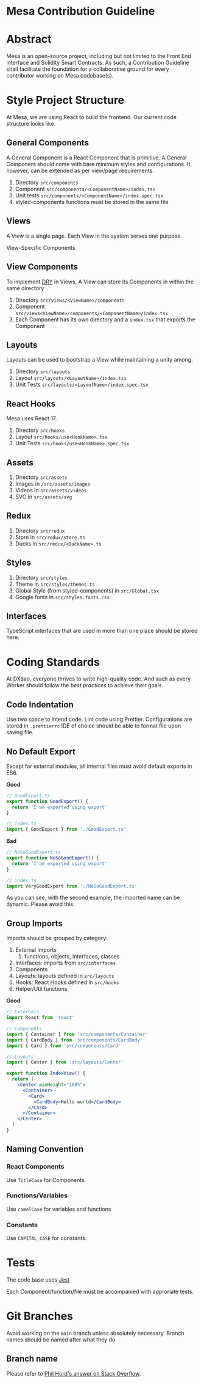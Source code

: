 # Mesa Contribution Guideline

# Abstract

Mesa is an open-source project, including but not limited to the Front End interface and Solidity Smart Contracts. As such, a Contribution Guideline shall facilitate the foundation for a collaborative ground for every contributor working on Mesa codebase(s).

# Style Project Structure

At Mesa, we are using React to build the frontend. Our current code structure looks like.

## General Components

A General Component is a React Component that is primitive. A General Component should come with bare minimum styles and configurations. It, however, can be extended as per view/page requirements.

1. Directory `src/components`
2. Component `src/components/<ComponentName>/index.tsx`
3. Unit tests `src/components/<ComponentName>/index.spec.tsx`
4. styled-components functions must be stored in the same file

## Views

A View is a single page. Each View in the system serves one purpose.

View-Specific Components

## View Components

To implement [DRY](https://en.wikipedia.org/wiki/Don%27t_repeat_yourself) in Views, A View can store its Components in within the same directory

1. Directory `src/views/<ViewName>/components`
2. Component `src/views<ViewName>/components/<ComponentName>/index.tsx`
3. Each Component has its own directory and a `index.tsx` that exports the Component

## Layouts

Layouts can be used to bootstrap a View while maintaining a unity among.

1. Directory `src/layouts`
2. Layout `src/layouts/<LayoutName>/index.tsx`
3. Unit Tests `src/layouts/<LayoutName>/index.spec.tsx`

## React Hooks

Mesa uses React 17.

1. Directory `src/hooks`
2. Layout `src/hooks/use<HookName>.tsx`
3. Unit Tests `src/hooks/use<HookName>.spec.tsx`

## Assets

1. Directory `src/assets`
2. Images in `/src/assets/images`
3. Videos in `src/assets/videos`
4. SVG in `src/assets/svg`

## Redux

1. Directory `src/redux`
2. Store in `src/redux/store.ts`
3. Ducks in `src/redux/<DuckName>.ts`

## Styles

1. Directory `src/styles`
2. Theme in `src/styles/themes.ts`
3. Global Style (from styled-components) in `src/Global.tsx`
4. Google fonts in `src/styles.fonts.css`

## Interfaces

TypeScript interfaces that are used in more than one place should be stored here.

# Coding Standards

At DXdao, everyone thrives to write high-quality code. And such as every Worker should follow the _best practices_ to achieve their goals.

## Code Indentation

Use two space to intend code. Lint code using Prettier. Configurations are stored in `.prettierrc` IDE of choice should be able to format file upon saving file.

## No Default Export

Except for external modules, all internal files must avoid default exports in ES6.

**Good**

```jsx
// GoodExport.ts
export function GoodExport() {
  return 'I am exported using export'
}

// index.ts
import { GoodExport } from './GoodExport.ts'
```

**Bad**

```jsx
// NoSoGoodExport.ts
export function NoSoGoodExport() {
  return 'I am exported using export'
}

// index.ts
import VeryGoodExport from './NoSoGoodExport.ts'
```

As you can see, with the second example, the imported name can be dynamic. Please avoid this.

## Group Imports

Imports should be grouped by category:

1. External imports
   1. functions, objects, interfaces, classes
2. Interfaces: imports from `src/interfaces`
3. Components
4. Layouts: layouts defined in `src/layouts`
5. Hooks: React Hooks defined in `src/hooks`
6. Helper/Util functions

**Good**

```jsx
// Externals
import React from 'react'

// Components
import { Container } from 'src/components/Container'
import { CardBody } from 'src/components/CardBody'
import { Card } from 'src/components/Card'

// Layouts
import { Center } from 'src/layouts/Center'

export function IndexView() {
  return (
    <Center minHeight="100%">
      <Container>
        <Card>
          <CardBody>Hello world</CardBody>
        </Card>
      </Container>
    </Center>
  )
}
```

## Naming Convention

### React Components

Use `TitleCase` for Components.

### Functions/Variables

Use `camelCase` for variables and functions

### Constants

Use `CAPITAL_CASE` for constants.

# Tests

The code base uses [Jest](https://jestjs.io/)

Each Component/function/file must be accompanied with approriate tests.

# Git Branches

Avoid working on the `main` branch unless absolutely necessary. Branch names should be named after what they do.

## Branch name

Please refer to [Phil Hord's answer on Stack Overflow](https://stackoverflow.com/a/6065944/2151050).

